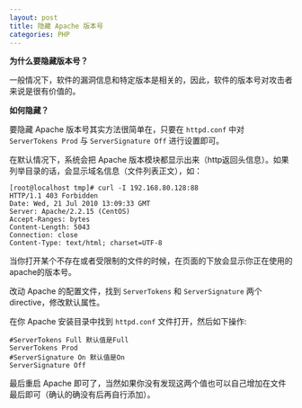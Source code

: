 ```yaml
---
layout: post
title: 隐藏 Apache 版本号
categories: PHP
---
```


**为什么要隐藏版本号？**

一般情况下，软件的漏洞信息和特定版本是相关的，因此，软件的版本号对攻击者来说是很有价值的。

**如何隐藏？**

要隐藏 Apache 版本号其实方法很简单在，只要在 `httpd.conf` 中对 `ServerTokens Prod` 与 `ServerSignature Off` 进行设置即可。

在默认情况下，系统会把 Apache 版本模块都显示出来（http返回头信息）。如果列举目录的话，会显示域名信息（文件列表正文），如：

```
[root@localhost tmp]# curl -I 192.168.80.128:88 
HTTP/1.1 403 Forbidden 
Date: Wed, 21 Jul 2010 13:09:33 GMT 
Server: Apache/2.2.15 (CentOS) 
Accept-Ranges: bytes 
Content-Length: 5043 
Connection: close 
Content-Type: text/html; charset=UTF-8
```

当你打开某个不存在或者受限制的文件的时候，在页面的下放会显示你正在使用的apache的版本号。

改动 Apache 的配置文件，找到 `ServerTokens` 和 `ServerSignature` 两个 directive，修改默认属性。

在你 Apache 安装目录中找到 `httpd.conf` 文件打开，然后如下操作:

```
#ServerTokens Full 默认值是Full 
ServerTokens Prod 
#ServerSignature On 默认值是On 
ServerSignature Off 
```

最后重启 Apache 即可了，当然如果你没有发现这两个值也可以自己增加在文件最后即可（确认的确没有后再自行添加）。